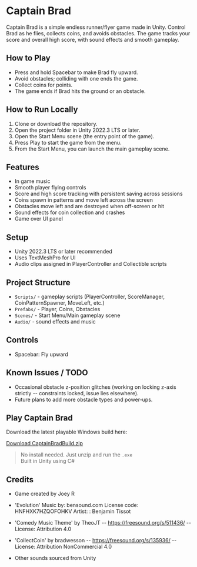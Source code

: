 # Captain Brad

Captain Brad is a simple endless runner/flyer game made in Unity. Control Brad as he flies, collects coins, and avoids obstacles. The game tracks your score and overall high score, with sound effects and smooth gameplay.

## How to Play

- Press and hold Spacebar to make Brad fly upward.
- Avoid obstacles; colliding with one ends the game.
- Collect coins for points.
- The game ends if Brad hits the ground or an obstacle.

## How to Run Locally

1. Clone or download the repository.  
2. Open the project folder in Unity 2022.3 LTS or later.  
3. Open the Start Menu scene (the entry point of the game).  
4. Press Play to start the game from the menu.  
5. From the Start Menu, you can launch the main gameplay scene.  


## Features

- In game music
- Smooth player flying controls
- Score and high score tracking with persistent saving across sessions
- Coins spawn in patterns and move left across the screen
- Obstacles move left and are destroyed when off-screen or hit
- Sound effects for coin collection and crashes
- Game over UI panel

## Setup

- Unity 2022.3 LTS or later recommended
- Uses TextMeshPro for UI
- Audio clips assigned in PlayerController and Collectible scripts

## Project Structure

- `Scripts/` - gameplay scripts (PlayerController, ScoreManager, CoinPatternSpawner, MoveLeft, etc.)
- `Prefabs/` - Player, Coins, Obstacles
- `Scenes/` - Start Menu/Main gameplay scene
- `Audio/` - sound effects and music

## Controls

- Spacebar: Fly upward


## Known Issues / TODO

- Occasional obstacle z-position glitches (working on locking z-axis strictly -- constraints locked, issue lies elsewhere).
- Future plans to add more obstacle types and power-ups.

## Play Captain Brad

Download the latest playable Windows build here:

 [Download CaptainBradBuild.zip](https://github.com/your-username/CaptainBrad/releases/latest)

> No install needed. Just unzip and run the `.exe`  
> Built in Unity using C#


## Credits

- Game created by Joey R

- 'Evolution' Music by: bensound.com 
License code: HNFHXK7HZQOFOHKV 
Artist: : Benjamin Tissot 

- 'Comedy Music Theme' by 
TheoJT -- https://freesound.org/s/511436/ -- 
License: Attribution 4.0

- 'CollectCoin' by 
bradwesson -- https://freesound.org/s/135936/ -- 
License: Attribution NonCommercial 4.0

- Other sounds sourced from Unity
